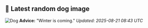 ## 🐶 Latest random dog image
![Dog](https://images.dog.ceo/breeds/vizsla/n02100583_917.jpg)
**Advice:** "Winter is coming."
*Updated: 2025-08-21 08:43 UTC*
